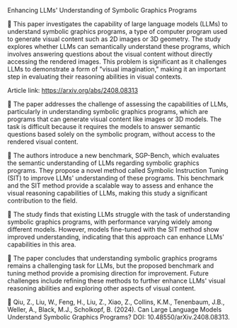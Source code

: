 Enhancing LLMs' Understanding of Symbolic Graphics Programs

📌 This paper investigates the capability of large language models (LLMs) to understand symbolic graphics programs, a type of computer program used to generate visual content such as 2D images or 3D geometry. The study explores whether LLMs can semantically understand these programs, which involves answering questions about the visual content without directly accessing the rendered images. This problem is significant as it challenges LLMs to demonstrate a form of "visual imagination," making it an important step in evaluating their reasoning abilities in visual contexts.

Article link: https://arxiv.org/abs/2408.08313

🔹 The paper addresses the challenge of assessing the capabilities of LLMs, particularly in understanding symbolic graphics programs, which are programs that can generate visual content like images or 3D models. The task is difficult because it requires the models to answer semantic questions based solely on the symbolic program, without access to the rendered visual content.

🔹 The authors introduce a new benchmark, SGP-Bench, which evaluates the semantic understanding of LLMs regarding symbolic graphics programs. They propose a novel method called Symbolic Instruction Tuning (SIT) to improve LLMs' understanding of these programs. This benchmark and the SIT method provide a scalable way to assess and enhance the visual reasoning capabilities of LLMs, making this study a significant contribution to the field.

🔹 The study finds that existing LLMs struggle with the task of understanding symbolic graphics programs, with performance varying widely among different models. However, models fine-tuned with the SIT method show improved understanding, indicating that this approach can enhance LLMs' capabilities in this area.

🔹 The paper concludes that understanding symbolic graphics programs remains a challenging task for LLMs, but the proposed benchmark and tuning method provide a promising direction for improvement. Future challenges include refining these methods to further enhance LLMs' visual reasoning abilities and exploring other aspects of visual content.

📑 Qiu, Z., Liu, W., Feng, H., Liu, Z., Xiao, Z., Collins, K.M., Tenenbaum, J.B., Weller, A., Black, M.J., Scholkopf, B. (2024).  Can Large Language Models Understand Symbolic Graphics Programs? DOI: 10.48550/arXiv.2408.08313.